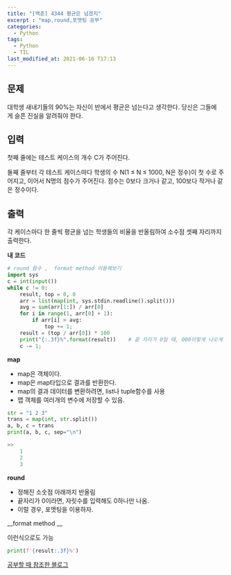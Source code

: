 ```yaml
---
title: "[백준] 4344 평균은 넘겠지"
excerpt : "map,round,포맷팅 공부"
categories:
  - Python
tags:
  - Python
  - TIL
last_modified_at: 2021-06-16 T17:13
---
```

## 문제

대학생 새내기들의 90%는 자신이 반에서 평균은 넘는다고 생각한다. 당신은 그들에게 슬픈 진실을 알려줘야 한다.

## 입력

첫째 줄에는 테스트 케이스의 개수 C가 주어진다.

둘째 줄부터 각 테스트 케이스마다 학생의 수 N(1 ≤ N ≤ 1000, N은 정수)이 첫 수로 주어지고, 이어서 N명의 점수가 주어진다. 점수는 0보다 크거나 같고, 100보다 작거나 같은 정수이다.

## 출력

각 케이스마다 한 줄씩 평균을 넘는 학생들의 비율을 반올림하여 소수점 셋째 자리까지 출력한다.

__내 코드__

```python
# round 함수 ,  format method 이용해보기
import sys
c = int(input())
while c != 0:
    result, top = 0, 0
    arr = list(map(int, sys.stdin.readline().split()))
    avg = sum(arr[1:]) / arr[0]
    for i in range(1, arr[0] + 1):
        if arr[i] > avg:
            top += 1;
    result = (top / arr[0]) * 100
    print("{:.3f}%".format(result))    # 끝 자리가 0일 때, 000이렇게 나오게 해주기
    c -= 1;
```

__map__

- map은 객체이다.
- map은 map타입으로 결과를 반환한다.
- map의 결과 데이터를 변환하려면, list나 tuple함수를 사용
- 맵 객체를 여러개의 변수에 저장할 수 있음.

```python
str = "1 2 3"
trans = map(int, str.split())
a, b, c = trans
print(a, b, c, sep="\n")
```
```python
>>
    1
    2
    3
```

__round__

- 정해진 소숫점 아래까지 반올림
- 끝자리가 0이라면, 자릿수를 입력해도 0하나만 나옴.
- 이럴 경우, 포맷팅을 이용하자.

__format method __

이런식으로도 가능
```python
print(f'{result:.3f}%')
```

[공부할 때 참조한 블로그](https://andamiro25.tistory.com/16)
 
